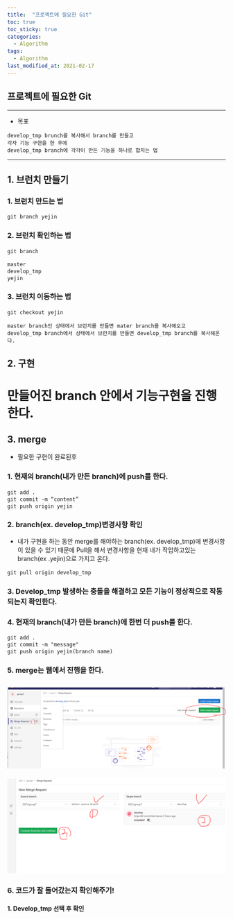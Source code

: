 ```yaml
---
title:  "프로젝트에 필요한 Git"
toc: true
toc_sticky: true
categories:
  - Algorithm
tags:
  - Algorithm
last_modified_at: 2021-02-17
---
```


## 프로젝트에 필요한 Git

---

* 목표

```
develop_tmp brunch를 복사해서 branch를 만들고 
각자 기능 구현을 한 후에
develop_tmp branch에 각각이 만든 기능을 하나로 합치는 법 
```

---

## 1. 브런치 만들기

### 1. 브런치 만드는 법

```
git branch yejin 
```

### 2. 브런치 확인하는 법 

```
git branch
```

```
master
develop_tmp
yejin
```

### 3. 브런치 이동하는 법

```
git checkout yejin 
```

```
master branch인 상태에서 브런치를 만들면 mater branch를 복사해오고
develop_tmp branch에서 상태에서 브런치를 만들면 develop_tmp branch를 복사해온다.
```

## 2. 구현

# 만들어진 branch 안에서 기능구현을 진행한다.

## 3. merge

* 필요한 구현이 완료된후

### 1. 현재의 branch(내가 만든 branch)에 push를 한다.

```
git add .
git commit -m “content”
git push origin yejin
```

### 2. branch(ex. develop_tmp)변경사항 확인

* 내가 구현을 하는 동안 merge를 해야하는 branch(ex. develop_tmp)에 변경사항이 있을 수 있기 때문에 Pull을 해서 변경사항을 현재 내가 작업하고있는 branch(ex .yejin)으로 가지고 온다.

```
git pull origin develop_tmp
```

### 3. Develop_tmp 발생하는 충돌을 해결하고 모든 기능이 정상적으로 작동되는지 확인한다.


### 4. 현재의 branch(내가 만든 branch)에 한번 더 push를 한다.

```
git add .
git commit -m "message"
git push origin yejin(branch name)
```

### 5. merge는 웹에서 진행을 한다.

![merge_1](/assets/images/others/merge_1.png)    
---
![merge_2](/assets/images/others/merge_2.png)

### 6. 코드가 잘 들어갔는지 확인해주기!

#### 1. Develop_tmp 선택 후 확인

